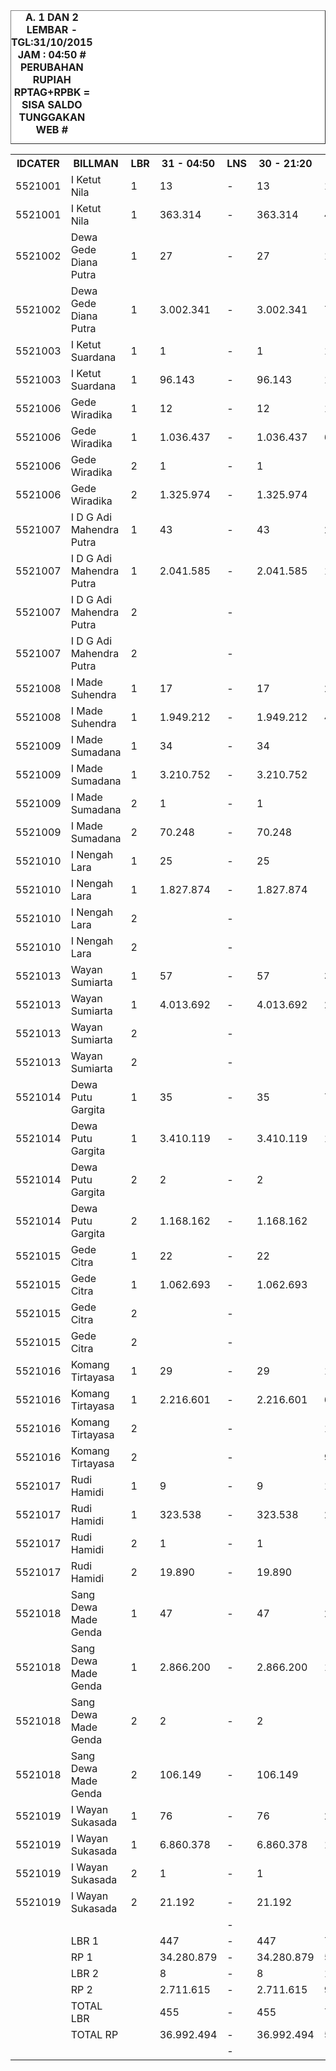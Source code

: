 
<HTML>
<HEAD>
<META HTTP-EQUIV="Content-Type" CONTENT="text/html;charset=windows-1252">
<TITLE>MONITOR LEMBAR BILLMAN OKTOBER 2015 - RAYON KLUNGKUNG</TITLE>

</HEAD>
<BODY>
<TABLE BORDER=1 BGCOLOR=#ffffff CELLSPACING=0><FONT FACE="Segoe UI" COLOR=#000000><CAPTION><B>A. 1 DAN 2 LEMBAR - TGL:31/10/2015 JAM : 04:50 # PERUBAHAN RUPIAH RPTAG+RPBK = SISA SALDO TUNGGAKAN WEB #
</B></CAPTION></FONT>
<table><tbody><tr><th> IDCATER </th><th> BILLMAN </th><th> LBR </th><th> 31 - 04:50 </th><th> LNS </th><th>30 - 21:20</th><th> LNS </th><th> 30 / 15.49 </th><th> LNS </th><th> 30 / 05.15 </th><th> LNS </th><th> 29 / 20.05 </th><th> LNS </th><th> 29 / 04.10 </th><th> LNS </th><th> 28 / 21.15 </th><th> LNS </th><th> 28 / 06.27 </th><th> LNS </th><th> 27 / 17.54 </th><th> LNS </th><th> 27 / 03.47 </th><th> LNS </th><th> 26 / 17.17 </th><th> LNS </th><th> 26 / 06.30 </th><th> LNS </th><th> 25 / 18.10 </th><th> LNS </th><th> 25 / 06.23 </th><th> 24 </th><th> 23 </th><th> 22 </th><th> </th><th> 20 </th><th> </th></tr><tr><td> 5521001 </td><td> I Ketut Nila </td><td> 1 </td><td> 13 </td><td> - </td><td>13</td><td> 12 </td><td>25</td><td> 11 </td><td>36</td><td> - </td><td> 36 </td><td> 1 </td><td> 37 </td><td> - </td><td> 37 </td><td> 2 </td><td> 39 </td><td> - </td><td> 39 </td><td> 2 </td><td> 41 </td><td> 1 </td><td> 42 </td><td> 2 </td><td> 44 </td><td> - </td><td> 44 </td><td> 16 </td><td> 60 </td><td> 60 </td><td> 62 </td><td> 65 </td><td> </td><td> 75 </td><td> </td></tr><tr><td> 5521001 </td><td> I Ketut Nila </td><td> 1 </td><td> 363.314 </td><td> - </td><td> 363.314 </td><td> 468.544 </td><td> 831.858 </td><td> 416.233 </td><td> 1.248.091 </td><td> - </td><td> 1.248.091 </td><td> 40.761 </td><td> 1.288.852 </td><td> - </td><td> 1.288.852 </td><td> 109.957 </td><td> 1.398.809 </td><td> </td><td> 1.281.809 </td><td> 607.842 </td><td> 1.889.651 </td><td> 50.331 </td><td> 1.939.982 </td><td> 97.141 </td><td> 2.037.123 </td><td> - </td><td> 2.037.123 </td><td> 813.856 </td><td> 2.850.979 </td><td> 2.850.979 </td><td> 2.988.667 </td><td> 3.804.819 </td><td> </td><td> 4.581.538 </td><td> </td></tr><tr><td> 5521002 </td><td> Dewa Gede Diana Putra </td><td> 1 </td><td> 27 </td><td> - </td><td>27</td><td> 13 </td><td>40</td><td> 32 </td><td>72</td><td> 1 </td><td> 73 </td><td> 35 </td><td> 108 </td><td> - </td><td> 108 </td><td> 2 </td><td> 110 </td><td> - </td><td> 110 </td><td> 8 </td><td> 118 </td><td> 1 </td><td> 119 </td><td> 13 </td><td> 132 </td><td> 36 </td><td> 168 </td><td> 2 </td><td> 170 </td><td> 170 </td><td> 172 </td><td> 202 </td><td> </td><td> 257 </td><td> </td></tr><tr><td> 5521002 </td><td> Dewa Gede Diana Putra </td><td> 1 </td><td> 3.002.341 </td><td> - </td><td> 3.002.341 </td><td> 776.768 </td><td> 3.779.109 </td><td> 1.169.543 </td><td> 4.948.652 </td><td> 5.073.933 </td><td> 10.022.585 </td><td> 10.320.230 </td><td> 20.342.815 </td><td> - </td><td> 20.342.815 </td><td> 80.443 </td><td> 20.423.258 </td><td> </td><td> 19.507.163 </td><td> 421.240 </td><td> 19.928.403 </td><td> 121.655 </td><td> 20.050.058 </td><td> 643.692 </td><td> 20.693.750 </td><td> 3.306.226 </td><td> 23.999.976 </td><td> 1.772.447 </td><td> 25.772.423 </td><td> 25.772.423 </td><td> 27.664.394 </td><td> 31.146.972 </td><td> </td><td> 34.038.033 </td><td> </td></tr><tr><td> 5521003 </td><td> I Ketut Suardana </td><td> 1 </td><td> 1 </td><td> - </td><td>1</td><td> 1 </td><td>2</td><td> 3 </td><td>5</td><td> 3 </td><td> 8 </td><td> 1 </td><td> 9 </td><td> - </td><td> 9 </td><td> 10 </td><td> 19 </td><td> 17 </td><td> 36 </td><td> - </td><td> 36 </td><td> - </td><td> 36 </td><td> 5 </td><td> 41 </td><td> - </td><td> 41 </td><td> 1 </td><td> 42 </td><td> 42 </td><td> 54 </td><td> 67 </td><td> </td><td> 90 </td><td> </td></tr><tr><td> 5521003 </td><td> I Ketut Suardana </td><td> 1 </td><td> 96.143 </td><td> - </td><td> 96.143 </td><td> 107.236 </td><td> 203.379 </td><td> 296.731 </td><td> 500.110 </td><td> 127.366 </td><td> 627.476 </td><td> 35.703 </td><td> 663.179 </td><td> - </td><td> 663.179 </td><td> 764.641 </td><td> 1.427.820 </td><td> </td><td> 2.618.272 </td><td> - </td><td> 2.618.272 </td><td> - </td><td> 2.618.272 </td><td> 179.213 </td><td> 2.797.485 </td><td> - </td><td> 2.797.485 </td><td> 23.991 </td><td> 2.821.476 </td><td> 2.821.476 </td><td> 3.510.139 </td><td> 4.265.513 </td><td> </td><td> 5.718.938 </td><td> </td></tr><tr><td> 5521006 </td><td> Gede Wiradika </td><td> 1 </td><td> 12 </td><td> - </td><td>12</td><td> 1 </td><td>13</td><td> 17 </td><td>30</td><td> - </td><td> 30 </td><td> 1 </td><td> 31 </td><td> - </td><td> 31 </td><td> 9 </td><td> 40 </td><td> 2 </td><td> 42 </td><td> 22 </td><td> 64 </td><td> 1 </td><td> 65 </td><td> 12 </td><td> 77 </td><td> 2 </td><td> 79 </td><td> - </td><td> 79 </td><td> 79 </td><td> 87 </td><td> 105 </td><td> </td><td> 171 </td><td> </td></tr><tr><td> 5521006 </td><td> Gede Wiradika </td><td> 1 </td><td> 1.036.437 </td><td> - </td><td> 1.036.437 </td><td> 68.918 </td><td> 1.105.355 </td><td> 1.133.503 </td><td> 2.238.858 </td><td> - </td><td> 2.238.858 </td><td> 56.053 </td><td> 2.294.911 </td><td> - </td><td> 2.294.911 </td><td> 703.481 </td><td> 2.998.392 </td><td> </td><td> 2.916.641 </td><td> 1.480.338 </td><td> 4.396.979 </td><td> 16.962 </td><td> 4.413.941 </td><td> 1.440.822 </td><td> 5.854.763 </td><td> 124.960 </td><td> 5.979.723 </td><td> - </td><td> 5.979.723 </td><td> 5.979.723 </td><td> 6.386.149 </td><td> 7.607.798 </td><td> </td><td> 47.702.742 </td><td> </td></tr><tr><td> 5521006 </td><td> Gede Wiradika </td><td> 2 </td><td> 1 </td><td> - </td><td>1</td><td> - </td><td>1</td><td> - </td><td>1</td><td> - </td><td> 1 </td><td> - </td><td> 1 </td><td> - </td><td> 1 </td><td> - </td><td> 1 </td><td> - </td><td> 1 </td><td> - </td><td> 1 </td><td> - </td><td> 1 </td><td> 1 </td><td> 2 </td><td> - </td><td> 2 </td><td> - </td><td> 2 </td><td> 2 </td><td> 2 </td><td> 2 </td><td> </td><td> 5 </td><td> </td></tr><tr><td> 5521006 </td><td> Gede Wiradika </td><td> 2 </td><td> 1.325.974 </td><td> - </td><td> 1.325.974 </td><td> - </td><td> 1.325.974 </td><td> - </td><td> 1.325.974 </td><td> - </td><td> 1.325.974 </td><td> - </td><td> 1.325.974 </td><td> - </td><td> 1.325.974 </td><td> - </td><td> 1.325.974 </td><td> </td><td> 1.100.974 </td><td> - </td><td> 1.100.974 </td><td> - </td><td> 1.100.974 </td><td> 65.407 </td><td> 1.166.381 </td><td> - </td><td> 1.166.381 </td><td> - </td><td> 1.166.381 </td><td> 1.166.381 </td><td> 1.166.381 </td><td> 1.166.381 </td><td> </td><td> 4.357.042 </td><td> </td></tr><tr><td> 5521007 </td><td> I D G Adi Mahendra Putra </td><td> 1 </td><td> 43 </td><td> - </td><td>43</td><td> 2 </td><td>45</td><td> 10 </td><td>55</td><td> - </td><td> 55 </td><td> 5 </td><td> 60 </td><td> - </td><td> 60 </td><td> 14 </td><td> 74 </td><td> - </td><td> 74 </td><td> 30 </td><td> 104 </td><td> - </td><td> 104 </td><td> 18 </td><td> 122 </td><td> - </td><td> 122 </td><td> 14 </td><td> 136 </td><td> 138 </td><td> 144 </td><td> 172 </td><td> </td><td> 267 </td><td> </td></tr><tr><td> 5521007 </td><td> I D G Adi Mahendra Putra </td><td> 1 </td><td> 2.041.585 </td><td> - </td><td> 2.041.585 </td><td> 153.829 </td><td> 2.195.414 </td><td> 589.139 </td><td> 2.784.553 </td><td> - </td><td> 2.784.553 </td><td> 823.907 </td><td> 3.608.460 </td><td> - </td><td> 3.608.460 </td><td> 673.551 </td><td> 4.282.011 </td><td> </td><td> 4.054.011 </td><td> 1.399.595 </td><td> 5.453.606 </td><td> - </td><td> 5.453.606 </td><td> 898.021 </td><td> 6.351.627 </td><td> - </td><td> 6.351.627 </td><td> 746.533 </td><td> 7.098.160 </td><td> 7.145.796 </td><td> 7.392.169 </td><td> 8.923.210 </td><td> </td><td> 13.370.876 </td><td> </td></tr><tr><td> 5521007 </td><td> I D G Adi Mahendra Putra </td><td> 2 </td><td> </td><td> - </td><td> </td><td> - </td><td> </td><td> - </td><td> </td><td> - </td><td> </td><td> 1 </td><td> 1 </td><td> - </td><td> 1 </td><td> 1 </td><td> 2 </td><td> - </td><td> 2 </td><td> - </td><td> 2 </td><td> - </td><td> 2 </td><td> - </td><td> 2 </td><td> - </td><td> 2 </td><td> - </td><td> 2 </td><td> 2 </td><td> 2 </td><td> 2 </td><td> </td><td> 2 </td><td> </td></tr><tr><td> 5521007 </td><td> I D G Adi Mahendra Putra </td><td> 2 </td><td> </td><td> - </td><td> </td><td> - </td><td> </td><td> - </td><td> </td><td> - </td><td> </td><td> 147.369 </td><td> 147.369 </td><td> - </td><td> 147.369 </td><td> 116.878 </td><td> 264.247 </td><td> </td><td> 246.247 </td><td> - </td><td> 246.247 </td><td> - </td><td> 246.247 </td><td> - </td><td> 246.247 </td><td> - </td><td> 246.247 </td><td> - </td><td> 246.247 </td><td> 246.247 </td><td> 246.247 </td><td> 246.247 </td><td> </td><td> 246.247 </td><td> </td></tr><tr><td> 5521008 </td><td> I Made Suhendra </td><td> 1 </td><td> 17 </td><td> - </td><td>17</td><td> 2 </td><td>19</td><td> 9 </td><td>28</td><td> - </td><td> 28 </td><td> 4 </td><td> 32 </td><td> - </td><td> 32 </td><td> 11 </td><td> 43 </td><td> - </td><td> 43 </td><td> 5 </td><td> 48 </td><td> - </td><td> 48 </td><td> 39 </td><td> 87 </td><td> - </td><td> 87 </td><td> - </td><td> 87 </td><td> 87 </td><td> 92 </td><td> 114 </td><td> </td><td> 168 </td><td> </td></tr><tr><td> 5521008 </td><td> I Made Suhendra </td><td> 1 </td><td> 1.949.212 </td><td> - </td><td> 1.949.212 </td><td> 402.688 </td><td> 2.351.900 </td><td> 1.202.931 </td><td> 3.554.831 </td><td> - </td><td> 3.554.831 </td><td> 259.458 </td><td> 3.814.289 </td><td> - </td><td> 3.814.289 </td><td> 1.137.185 </td><td> 4.951.474 </td><td> </td><td> 4.802.474 </td><td> 412.773 </td><td> 5.215.247 </td><td> - </td><td> 5.215.247 </td><td> 3.421.097 </td><td> 8.636.344 </td><td> - </td><td> 8.636.344 </td><td> - </td><td> 8.636.344 </td><td> 8.636.344 </td><td> 9.277.041 </td><td> 11.062.997 </td><td> </td><td> 17.765.008 </td><td> </td></tr><tr><td> 5521009 </td><td> I Made Sumadana </td><td> 1 </td><td> 34 </td><td> - </td><td>34</td><td> - </td><td>34</td><td> 23 </td><td>57</td><td> - </td><td> 57 </td><td> 3 </td><td> 60 </td><td> - </td><td> 60 </td><td> 9 </td><td> 69 </td><td> 1 </td><td> 70 </td><td> 77 </td><td> 147 </td><td> 2 </td><td> 149 </td><td> 14 </td><td> 163 </td><td> 2 </td><td> 165 </td><td> 3 </td><td> 168 </td><td> 175 </td><td> 185 </td><td> 214 </td><td> </td><td> 292 </td><td> </td></tr><tr><td> 5521009 </td><td> I Made Sumadana </td><td> 1 </td><td> 3.210.752 </td><td> - </td><td> 3.210.752 </td><td> - </td><td> 3.210.752 </td><td> 1.552.798 </td><td> 4.763.550 </td><td> - </td><td> 4.763.550 </td><td> 128.642 </td><td> 4.892.192 </td><td> - </td><td> 4.892.192 </td><td> 647.655 </td><td> 5.539.847 </td><td> </td><td> 5.440.151 </td><td> 5.547.563 </td><td> 10.987.714 </td><td> 193.227 </td><td> 11.180.941 </td><td> 1.276.563 </td><td> 12.457.504 </td><td> 80.367 </td><td> 12.537.871 </td><td> 167.124 </td><td> 12.704.995 </td><td> 13.072.215 </td><td> 13.748.112 </td><td> 16.900.200 </td><td> </td><td> 22.558.171 </td><td> </td></tr><tr><td> 5521009 </td><td> I Made Sumadana </td><td> 2 </td><td> 1 </td><td> - </td><td>1</td><td> - </td><td>1</td><td> - </td><td>1</td><td> - </td><td> 1 </td><td> - </td><td> 1 </td><td> - </td><td> 1 </td><td> 1 </td><td> 2 </td><td> - </td><td> 2 </td><td> - </td><td> 2 </td><td> - </td><td> 2 </td><td> - </td><td> 2 </td><td> - </td><td> 2 </td><td> - </td><td> 2 </td><td> 2 </td><td> 2 </td><td> 2 </td><td> </td><td> 2 </td><td> </td></tr><tr><td> 5521009 </td><td> I Made Sumadana </td><td> 2 </td><td> 70.248 </td><td> - </td><td> 70.248 </td><td> - </td><td> 70.248 </td><td> - </td><td> 70.248 </td><td> - </td><td> 70.248 </td><td> - </td><td> 70.248 </td><td> - </td><td> 70.248 </td><td> 23.051 </td><td> 93.299 </td><td> </td><td> 75.299 </td><td> - </td><td> 75.299 </td><td> - </td><td> 75.299 </td><td> - </td><td> 75.299 </td><td> - </td><td> 75.299 </td><td> - </td><td> 75.299 </td><td> 75.299 </td><td> 75.299 </td><td> 75.299 </td><td> </td><td> 75.299 </td><td> </td></tr><tr><td> 5521010 </td><td> I Nengah Lara </td><td> 1 </td><td> 25 </td><td> - </td><td>25</td><td> - </td><td>25</td><td> 33 </td><td>58</td><td> - </td><td> 58 </td><td> 2 </td><td> 60 </td><td> - </td><td> 60 </td><td> 8 </td><td> 68 </td><td> - </td><td> 68 </td><td> 2 </td><td> 70 </td><td> - </td><td> 70 </td><td> 7 </td><td> 77 </td><td> 1 </td><td> 78 </td><td> 2 </td><td> 80 </td><td> 81 </td><td> 88 </td><td> 117 </td><td> </td><td> 158 </td><td> </td></tr><tr><td> 5521010 </td><td> I Nengah Lara </td><td> 1 </td><td> 1.827.874 </td><td> - </td><td> 1.827.874 </td><td> - </td><td> 1.827.874 </td><td> 1.917.949 </td><td> 3.745.823 </td><td> - </td><td> 3.745.823 </td><td> 82.493 </td><td> 3.828.316 </td><td> - </td><td> 3.828.316 </td><td> 359.832 </td><td> 4.188.148 </td><td> </td><td> 3.958.148 </td><td> 90.657 </td><td> 4.048.805 </td><td> - </td><td> 4.048.805 </td><td> 385.776 </td><td> 4.434.581 </td><td> 49.242 </td><td> 4.483.823 </td><td> 55.556 </td><td> 4.539.379 </td><td> 4.570.993 </td><td> 4.976.543 </td><td> 7.028.890 </td><td> </td><td> 9.384.346 </td><td> </td></tr><tr><td> 5521010 </td><td> I Nengah Lara </td><td> 2 </td><td> </td><td> - </td><td> </td><td> - </td><td> </td><td> - </td><td> </td><td> - </td><td> </td><td> - </td><td> </td><td> - </td><td> </td><td> 1 </td><td> 1 </td><td> - </td><td> 1 </td><td> 1 </td><td> 2 </td><td> - </td><td> 2 </td><td> - </td><td> 2 </td><td> - </td><td> 2 </td><td> - </td><td> 2 </td><td> 2 </td><td> 2 </td><td> 2 </td><td> </td><td> 2 </td><td> </td></tr><tr><td> 5521010 </td><td> I Nengah Lara </td><td> 2 </td><td> </td><td> - </td><td> </td><td> - </td><td> </td><td> - </td><td> </td><td> - </td><td> </td><td> - </td><td> </td><td> - </td><td> </td><td> 211.076 </td><td> 211.076 </td><td> </td><td> 202.076 </td><td> 101.344 </td><td> 303.420 </td><td> - </td><td> 303.420 </td><td> - </td><td> 303.420 </td><td> - </td><td> 303.420 </td><td> - </td><td> 303.420 </td><td> 303.420 </td><td> 303.420 </td><td> 303.420 </td><td> </td><td> 303.420 </td><td> </td></tr><tr><td> 5521013 </td><td> Wayan Sumiarta </td><td> 1 </td><td> 57 </td><td> - </td><td>57</td><td> 3 </td><td>60</td><td> 14 </td><td>74</td><td> 1 </td><td> 75 </td><td> 25 </td><td> 100 </td><td> - </td><td> 100 </td><td> 28 </td><td> 128 </td><td> 1 </td><td> 129 </td><td> 43 </td><td> 172 </td><td> 4 </td><td> 176 </td><td> 52 </td><td> 228 </td><td> - </td><td> 228 </td><td> 4 </td><td> 232 </td><td> 232 </td><td> 246 </td><td> 292 </td><td> </td><td> 389 </td><td> </td></tr><tr><td> 5521013 </td><td> Wayan Sumiarta </td><td> 1 </td><td> 4.013.692 </td><td> - </td><td> 4.013.692 </td><td> 219.546 </td><td> 4.233.238 </td><td> 994.450 </td><td> 5.227.688 </td><td> 112.137 </td><td> 5.339.825 </td><td> 1.556.004 </td><td> 6.895.829 </td><td> - </td><td> 6.895.829 </td><td> 2.017.386 </td><td> 8.913.215 </td><td> </td><td> 8.492.513 </td><td> 5.372.763 </td><td> 13.865.276 </td><td> 254.552 </td><td> 14.119.828 </td><td> 2.766.217 </td><td> 16.886.045 </td><td> - </td><td> 16.886.045 </td><td> 222.857 </td><td> 17.108.902 </td><td> 17.108.902 </td><td> 17.871.793 </td><td> 21.316.418 </td><td> </td><td> 27.616.550 </td><td> </td></tr><tr><td> 5521013 </td><td> Wayan Sumiarta </td><td> 2 </td><td> </td><td> - </td><td> </td><td> - </td><td> </td><td> - </td><td> </td><td> - </td><td> </td><td> - </td><td> </td><td> - </td><td> </td><td> - </td><td> </td><td> - </td><td> </td><td> - </td><td> </td><td> - </td><td> </td><td> - </td><td> </td><td> - </td><td> </td><td> - </td><td> </td><td> </td><td> </td><td> </td><td> </td><td> 2 </td><td> </td></tr><tr><td> 5521013 </td><td> Wayan Sumiarta </td><td> 2 </td><td> </td><td> - </td><td> </td><td> - </td><td> </td><td> - </td><td> </td><td> - </td><td> </td><td> - </td><td> </td><td> - </td><td> </td><td> - </td><td> </td><td> </td><td> </td><td> - </td><td> </td><td> - </td><td> </td><td> - </td><td> </td><td> - </td><td> </td><td> - </td><td> </td><td> </td><td> </td><td> </td><td> </td><td> 99.858 </td><td> </td></tr><tr><td> 5521014 </td><td> Dewa Putu Gargita </td><td> 1 </td><td> 35 </td><td> - </td><td>35</td><td> 7 </td><td>42</td><td> 4 </td><td>46</td><td> - </td><td> 46 </td><td> 13 </td><td> 59 </td><td> - </td><td> 59 </td><td> 18 </td><td> 77 </td><td> - </td><td> 77 </td><td> 16 </td><td> 93 </td><td> - </td><td> 93 </td><td> 15 </td><td> 108 </td><td> 1 </td><td> 109 </td><td> 1 </td><td> 110 </td><td> 118 </td><td> 120 </td><td> 150 </td><td> </td><td> 220 </td><td> </td></tr><tr><td> 5521014 </td><td> Dewa Putu Gargita </td><td> 1 </td><td> 3.410.119 </td><td> - </td><td> 3.410.119 </td><td> 1.022.783 </td><td> 4.432.902 </td><td> 458.937 </td><td> 4.891.839 </td><td> - </td><td> 4.891.839 </td><td> 1.873.330 </td><td> 6.765.169 </td><td> - </td><td> 6.765.169 </td><td> 1.696.578 </td><td> 8.461.747 </td><td> </td><td> 8.198.747 </td><td> 1.782.152 </td><td> 9.980.899 </td><td> - </td><td> 9.980.899 </td><td> 882.034 </td><td> 10.862.933 </td><td> 109.137 </td><td> 10.972.070 </td><td> 61.221 </td><td> 11.033.291 </td><td> 11.601.958 </td><td> 11.699.644 </td><td> 14.814.629 </td><td> </td><td> 23.552.548 </td><td> </td></tr><tr><td> 5521014 </td><td> Dewa Putu Gargita </td><td> 2 </td><td> 2 </td><td> - </td><td>2</td><td> - </td><td>2</td><td> - </td><td>2</td><td> - </td><td> 2 </td><td> - </td><td> 2 </td><td> - </td><td> 2 </td><td> - </td><td> 2 </td><td> - </td><td> 2 </td><td> - </td><td> 2 </td><td> - </td><td> 2 </td><td> - </td><td> 2 </td><td> - </td><td> 2 </td><td> - </td><td> 2 </td><td> 2 </td><td> 2 </td><td> 2 </td><td> </td><td> 4 </td><td> </td></tr><tr><td> 5521014 </td><td> Dewa Putu Gargita </td><td> 2 </td><td> 1.168.162 </td><td> - </td><td> 1.168.162 </td><td> - </td><td> 1.168.162 </td><td> - </td><td> 1.168.162 </td><td> - </td><td> 1.168.162 </td><td> - </td><td> 1.168.162 </td><td> - </td><td> 1.168.162 </td><td> - </td><td> 1.168.162 </td><td> </td><td> 1.144.162 </td><td> - </td><td> 1.144.162 </td><td> - </td><td> 1.144.162 </td><td> - </td><td> 1.144.162 </td><td> - </td><td> 1.144.162 </td><td> - </td><td> 1.144.162 </td><td> 1.144.162 </td><td> 1.144.162 </td><td> 1.144.162 </td><td> </td><td> 1.809.047 </td><td> </td></tr><tr><td> 5521015 </td><td> Gede Citra </td><td> 1 </td><td> 22 </td><td> - </td><td>22</td><td> - </td><td>22</td><td> 27 </td><td>49</td><td> - </td><td> 49 </td><td> 3 </td><td> 52 </td><td> - </td><td> 52 </td><td> 6 </td><td> 58 </td><td> - </td><td> 58 </td><td> 28 </td><td> 86 </td><td> 1 </td><td> 87 </td><td> 20 </td><td> 107 </td><td> 1 </td><td> 108 </td><td> 1 </td><td> 109 </td><td> 109 </td><td> 113 </td><td> 129 </td><td> </td><td> 192 </td><td> </td></tr><tr><td> 5521015 </td><td> Gede Citra </td><td> 1 </td><td> 1.062.693 </td><td> - </td><td> 1.062.693 </td><td> - </td><td> 1.062.693 </td><td> 1.677.713 </td><td> 2.740.406 </td><td> - </td><td> 2.740.406 </td><td> 159.514 </td><td> 2.899.920 </td><td> - </td><td> 2.899.920 </td><td> 1.421.863 </td><td> 4.321.783 </td><td> </td><td> 4.127.783 </td><td> 1.712.777 </td><td> 5.840.560 </td><td> 16.566 </td><td> 5.857.126 </td><td> 2.340.526 </td><td> 8.197.652 </td><td> 19.338 </td><td> 8.216.990 </td><td> 42.504 </td><td> 8.259.494 </td><td> 8.259.494 </td><td> 8.537.553 </td><td> 9.440.225 </td><td> </td><td> 17.146.297 </td><td> </td></tr><tr><td> 5521015 </td><td> Gede Citra </td><td> 2 </td><td> </td><td> - </td><td> </td><td> - </td><td> </td><td> - </td><td> </td><td> - </td><td> </td><td> 1 </td><td> 1 </td><td> - </td><td> 1 </td><td> - </td><td> 1 </td><td> - </td><td> 1 </td><td> - </td><td> 1 </td><td> - </td><td> 1 </td><td> 1 </td><td> 2 </td><td> - </td><td> 2 </td><td> - </td><td> 2 </td><td> 2 </td><td> 2 </td><td> 2 </td><td> </td><td> 3 </td><td> </td></tr><tr><td> 5521015 </td><td> Gede Citra </td><td> 2 </td><td> </td><td> - </td><td> </td><td> - </td><td> </td><td> - </td><td> </td><td> - </td><td> </td><td> 50.718 </td><td> 50.718 </td><td> - </td><td> 50.718 </td><td> - </td><td> 50.718 </td><td> </td><td> 41.718 </td><td> - </td><td> 41.718 </td><td> - </td><td> 41.718 </td><td> 243.320 </td><td> 285.038 </td><td> - </td><td> 285.038 </td><td> - </td><td> 285.038 </td><td> 285.038 </td><td> 285.038 </td><td> 285.038 </td><td> </td><td> 371.278 </td><td> </td></tr><tr><td> 5521016 </td><td> Komang Tirtayasa </td><td> 1 </td><td> 29 </td><td> - </td><td>29</td><td> 10 </td><td>39</td><td> 43 </td><td>82</td><td> - </td><td> 82 </td><td> 6 </td><td> 88 </td><td> - </td><td> 88 </td><td> 44 </td><td> 132 </td><td> - </td><td> 132 </td><td> 4 </td><td> 136 </td><td> 1 </td><td> 137 </td><td> 35 </td><td> 172 </td><td> - </td><td> 172 </td><td> 2 </td><td> 174 </td><td> 175 </td><td> 192 </td><td> 229 </td><td> </td><td> 350 </td><td> </td></tr><tr><td> 5521016 </td><td> Komang Tirtayasa </td><td> 1 </td><td> 2.216.601 </td><td> - </td><td> 2.216.601 </td><td> 692.785 </td><td> 2.909.386 </td><td> 3.035.141 </td><td> 5.944.527 </td><td> - </td><td> 5.944.527 </td><td> 916.097 </td><td> 6.860.624 </td><td> - </td><td> 6.860.624 </td><td> 3.584.244 </td><td> 10.444.868 </td><td> </td><td> 10.005.868 </td><td> 276.834 </td><td> 10.282.702 </td><td> 27.803 </td><td> 10.310.505 </td><td> 2.229.413 </td><td> 12.539.918 </td><td> - </td><td> 12.539.918 </td><td> 97.191 </td><td> 12.637.109 </td><td> 12.676.665 </td><td> 13.807.817 </td><td> 16.261.604 </td><td> </td><td> 24.075.078 </td><td> </td></tr><tr><td> 5521016 </td><td> Komang Tirtayasa </td><td> 2 </td><td> </td><td> - </td><td> </td><td> 1 </td><td>1</td><td> - </td><td>1</td><td> - </td><td> 1 </td><td> 3 </td><td> 4 </td><td> - </td><td> 4 </td><td> - </td><td> 4 </td><td> - </td><td> 4 </td><td> - </td><td> 4 </td><td> - </td><td> 4 </td><td> - </td><td> 4 </td><td> - </td><td> 4 </td><td> - </td><td> 4 </td><td> 4 </td><td> 4 </td><td> 4 </td><td> </td><td> 5 </td><td> </td></tr><tr><td> 5521016 </td><td> Komang Tirtayasa </td><td> 2 </td><td> </td><td> - </td><td> </td><td> 91.539 </td><td> 91.539 </td><td> - </td><td> 91.539 </td><td> - </td><td> 91.539 </td><td> 187.576 </td><td> 279.115 </td><td> - </td><td> 279.115 </td><td> - </td><td> 279.115 </td><td> </td><td> 243.115 </td><td> - </td><td> 243.115 </td><td> - </td><td> 243.115 </td><td> - </td><td> 243.115 </td><td> - </td><td> 243.115 </td><td> - </td><td> 243.115 </td><td> 243.115 </td><td> 243.115 </td><td> 243.115 </td><td> </td><td> 253.691 </td><td> </td></tr><tr><td> 5521017 </td><td> Rudi Hamidi </td><td> 1 </td><td> 9 </td><td> - </td><td>9</td><td> 1 </td><td>10</td><td> 2 </td><td>12</td><td> - </td><td> 12 </td><td> 7 </td><td> 19 </td><td> - </td><td> 19 </td><td> 4 </td><td> 23 </td><td> - </td><td> 23 </td><td> 8 </td><td> 31 </td><td> - </td><td> 31 </td><td> 13 </td><td> 44 </td><td> - </td><td> 44 </td><td> 1 </td><td> 45 </td><td> 46 </td><td> 61 </td><td> 88 </td><td> </td><td> 160 </td><td> </td></tr><tr><td> 5521017 </td><td> Rudi Hamidi </td><td> 1 </td><td> 323.538 </td><td> - </td><td> 323.538 </td><td> 22.800 </td><td> 346.338 </td><td> 63.536 </td><td> 409.874 </td><td> - </td><td> 409.874 </td><td> 526.178 </td><td> 936.052 </td><td> - </td><td> 936.052 </td><td> 244.022 </td><td> 1.180.074 </td><td> </td><td> 1.105.074 </td><td> 637.866 </td><td> 1.742.940 </td><td> - </td><td> 1.742.940 </td><td> 1.152.743 </td><td> 2.895.683 </td><td> - </td><td> 2.895.683 </td><td> 69.388 </td><td> 2.965.071 </td><td> 3.024.114 </td><td> 3.897.379 </td><td> 6.412.762 </td><td> </td><td> 10.447.662 </td><td> </td></tr><tr><td> 5521017 </td><td> Rudi Hamidi </td><td> 2 </td><td> 1 </td><td> - </td><td>1</td><td> - </td><td>1</td><td> 1 </td><td>2</td><td> - </td><td> 2 </td><td> - </td><td> 2 </td><td> - </td><td> 2 </td><td> - </td><td> 2 </td><td> - </td><td> 2 </td><td> 1 </td><td> 3 </td><td> - </td><td> 3 </td><td> - </td><td> 3 </td><td> - </td><td> 3 </td><td> - </td><td> 3 </td><td> 3 </td><td> 3 </td><td> 3 </td><td> </td><td> 6 </td><td> </td></tr><tr><td> 5521017 </td><td> Rudi Hamidi </td><td> 2 </td><td> 19.890 </td><td> - </td><td> 19.890 </td><td> - </td><td> 19.890 </td><td> 88.112 </td><td> 108.002 </td><td> - </td><td> 108.002 </td><td> - </td><td> 108.002 </td><td> - </td><td> 108.002 </td><td> - </td><td> 108.002 </td><td> </td><td> 90.002 </td><td> 17.211 </td><td> 107.213 </td><td> - </td><td> 107.213 </td><td> - </td><td> 107.213 </td><td> - </td><td> 107.213 </td><td> - </td><td> 107.213 </td><td> 107.213 </td><td> 107.213 </td><td> 107.213 </td><td> </td><td> 592.166 </td><td> </td></tr><tr><td> 5521018 </td><td> Sang Dewa Made Genda </td><td> 1 </td><td> 47 </td><td> - </td><td>47</td><td> 24 </td><td>71</td><td> 12 </td><td>83</td><td> - </td><td> 83 </td><td> 1 </td><td> 84 </td><td> - </td><td> 84 </td><td> 59 </td><td> 143 </td><td> - </td><td> 143 </td><td> 20 </td><td> 163 </td><td> - </td><td> 163 </td><td> 11 </td><td> 174 </td><td> 3 </td><td> 177 </td><td> 3 </td><td> 180 </td><td> 182 </td><td> 211 </td><td> 252 </td><td> </td><td> 356 </td><td> </td></tr><tr><td> 5521018 </td><td> Sang Dewa Made Genda </td><td> 1 </td><td> 2.866.200 </td><td> - </td><td> 2.866.200 </td><td> 1.249.343 </td><td> 4.115.543 </td><td> 1.431.686 </td><td> 5.547.229 </td><td> - </td><td> 5.547.229 </td><td> 109.414 </td><td> 5.656.643 </td><td> - </td><td> 5.656.643 </td><td> 2.470.715 </td><td> 8.127.358 </td><td> </td><td> 7.668.358 </td><td> 948.688 </td><td> 8.617.046 </td><td> - </td><td> 8.617.046 </td><td> 555.807 </td><td> 9.172.853 </td><td> 188.219 </td><td> 9.361.072 </td><td> 314.106 </td><td> 9.675.178 </td><td> 9.877.248 </td><td> 11.096.060 </td><td> 13.300.375 </td><td> </td><td> 18.780.829 </td><td> </td></tr><tr><td> 5521018 </td><td> Sang Dewa Made Genda </td><td> 2 </td><td> 2 </td><td> - </td><td>2</td><td> - </td><td>2</td><td> - </td><td>2</td><td> - </td><td> 2 </td><td> 2 </td><td> 4 </td><td> - </td><td> 4 </td><td> 1 </td><td> 5 </td><td> - </td><td> 5 </td><td> 1 </td><td> 6 </td><td> - </td><td> 6 </td><td> - </td><td> 6 </td><td> - </td><td> 6 </td><td> - </td><td> 6 </td><td> 6 </td><td> 6 </td><td> 8 </td><td> </td><td> 14 </td><td> </td></tr><tr><td> 5521018 </td><td> Sang Dewa Made Genda </td><td> 2 </td><td> 106.149 </td><td> - </td><td> 106.149 </td><td> - </td><td> 106.149 </td><td> - </td><td> 106.149 </td><td> - </td><td> 106.149 </td><td> 189.573 </td><td> 295.722 </td><td> - </td><td> 295.722 </td><td> 43.320 </td><td> 339.042 </td><td> </td><td> 294.042 </td><td> 19.070 </td><td> 313.112 </td><td> - </td><td> 313.112 </td><td> - </td><td> 313.112 </td><td> - </td><td> 313.112 </td><td> - </td><td> 313.112 </td><td> 313.112 </td><td> 313.112 </td><td> 423.382 </td><td> </td><td> 1.169.149 </td><td> </td></tr><tr><td> 5521019 </td><td> I Wayan Sukasada </td><td> 1 </td><td> 76 </td><td> - </td><td>76</td><td> 2 </td><td>78</td><td> 8 </td><td>86</td><td> - </td><td> 86 </td><td> 1 </td><td> 87 </td><td> - </td><td> 87 </td><td> 4 </td><td> 91 </td><td> - </td><td> 91 </td><td> 10 </td><td> 101 </td><td> 2 </td><td> 103 </td><td> 21 </td><td> 124 </td><td> - </td><td> 124 </td><td> 1 </td><td> 125 </td><td> 126 </td><td> 128 </td><td> 264 </td><td> </td><td> 329 </td><td> </td></tr><tr><td> 5521019 </td><td> I Wayan Sukasada </td><td> 1 </td><td> 6.860.378 </td><td> - </td><td> 6.860.378 </td><td> 149.391 </td><td> 7.009.769 </td><td> 878.189 </td><td> 7.887.958 </td><td> - </td><td> 7.887.958 </td><td> 238.490 </td><td> 8.126.448 </td><td> - </td><td> 8.126.448 </td><td> 315.975 </td><td> 8.442.423 </td><td> </td><td> 8.138.423 </td><td> 573.853 </td><td> 8.712.276 </td><td> 308.859 </td><td> 9.021.135 </td><td> 2.542.538 </td><td> 11.563.673 </td><td> - </td><td> 11.563.673 </td><td> 105.870 </td><td> 11.669.543 </td><td> 11.689.673 </td><td> 11.802.060 </td><td> 20.452.808 </td><td> </td><td> 25.012.467 </td><td> </td></tr><tr><td> 5521019 </td><td> I Wayan Sukasada </td><td> 2 </td><td> 1 </td><td> - </td><td>1</td><td> - </td><td>1</td><td> - </td><td>1</td><td> - </td><td> 1 </td><td> - </td><td> 1 </td><td> - </td><td> 1 </td><td> - </td><td> 1 </td><td> - </td><td> 1 </td><td> - </td><td> 1 </td><td> - </td><td> 1 </td><td> 3 </td><td> 4 </td><td> - </td><td> 4 </td><td> - </td><td> 4 </td><td> 4 </td><td> 5 </td><td> 6 </td><td> </td><td> 9 </td><td> </td></tr><tr><td> 5521019 </td><td> I Wayan Sukasada </td><td> 2 </td><td> 21.192 </td><td> - </td><td> 21.192 </td><td> - </td><td> 21.192 </td><td> - </td><td> 21.192 </td><td> - </td><td> 21.192 </td><td> - </td><td> 21.192 </td><td> - </td><td> 21.192 </td><td> - </td><td> 21.192 </td><td> </td><td> 12.192 </td><td> - </td><td> 12.192 </td><td> - </td><td> 12.192 </td><td> 348.497 </td><td> 360.689 </td><td> - </td><td> 360.689 </td><td> - </td><td> 360.689 </td><td> 360.689 </td><td> 373.809 </td><td> 417.881 </td><td> </td><td> 1.100.467 </td><td> </td></tr><tr><td> </td><td> </td><td> </td><td> </td><td> - </td><td> </td><td> - </td><td> </td><td> - </td><td> </td><td> - </td><td> </td><td> - </td><td> </td><td> - </td><td> </td><td> - </td><td> </td><td> </td><td> </td><td> - </td><td> </td><td> - </td><td> </td><td> - </td><td> </td><td> - </td><td> </td><td> - </td><td> </td><td> </td><td> </td><td> </td><td> </td><td> </td><td> </td></tr><tr><td> </td><td> LBR 1 </td><td> </td><td> 447 </td><td> - </td><td> 447 </td><td> 78 </td><td> 525 </td><td> 248 </td><td> 773 </td><td> 5 </td><td> 778 </td><td> 108 </td><td> 886 </td><td> - </td><td> 886 </td><td> 228 </td><td> 1.114 </td><td> 21 </td><td> 1.135 </td><td> 275 </td><td> 1.410 </td><td> 13 </td><td> 1.423 </td><td> 277 </td><td> 1.700 </td><td> 46 </td><td> 1.746 </td><td> 51 </td><td> 1.797 </td><td> 1.820 </td><td> 1.955 </td><td> 2.460 </td><td> </td><td> 3.474 </td><td> </td></tr><tr><td> </td><td> RP 1 </td><td> </td><td> 34.280.879 </td><td> - </td><td> 34.280.879 </td><td> 5.334.631 </td><td> 39.615.510 </td><td> 16.818.479 </td><td> 56.433.989 </td><td> 5.313.436 </td><td> 61.747.425 </td><td> 17.126.274 </td><td> 78.873.699 </td><td> - </td><td> 78.873.699 </td><td> 16.227.528 </td><td> 95.101.227 </td><td> </td><td> 92.315.435 </td><td> 21.264.941 </td><td> 113.580.376 </td><td> 989.955 </td><td> 114.570.331 </td><td> 20.811.603 </td><td> 135.381.934 </td><td> 3.877.489 </td><td> 139.259.423 </td><td> 4.492.644 </td><td> 143.752.067 </td><td> 145.088.003 </td><td> 154.655.520 </td><td> 192.739.220 </td><td> </td><td> 301.751.083 </td><td> </td></tr><tr><td> </td><td> LBR 2 </td><td> </td><td> 8 </td><td> - </td><td> 8 </td><td> 1 </td><td> 9 </td><td> 1 </td><td> 10 </td><td> - </td><td> 10 </td><td> 7 </td><td> 17 </td><td> - </td><td> 17 </td><td> 4 </td><td> 21 </td><td> - </td><td> 21 </td><td> 3 </td><td> 24 </td><td> - </td><td> 24 </td><td> 5 </td><td> 29 </td><td> - </td><td> 29 </td><td> - </td><td> 29 </td><td> 29 </td><td> 30 </td><td> 33 </td><td> </td><td> 54 </td><td> </td></tr><tr><td> </td><td> RP 2 </td><td> </td><td> 2.711.615 </td><td> - </td><td> 2.711.615 </td><td> 91.539 </td><td> 2.803.154 </td><td> 88.112 </td><td> 2.891.266 </td><td> - </td><td> 2.891.266 </td><td> 575.236 </td><td> 3.466.502 </td><td> - </td><td> 3.466.502 </td><td> 394.325 </td><td> 3.860.827 </td><td> </td><td> 3.449.827 </td><td> 137.625 </td><td> 3.587.452 </td><td> - </td><td> 3.587.452 </td><td> 657.224 </td><td> 4.244.676 </td><td> - </td><td> 4.244.676 </td><td> - </td><td> 4.244.676 </td><td> 4.244.676 </td><td> 4.257.796 </td><td> 4.412.138 </td><td> </td><td> 10.377.664 </td><td> </td></tr><tr><td> </td><td> TOTAL LBR </td><td> </td><td> 455 </td><td> - </td><td> 455 </td><td> 79 </td><td> 534 </td><td> 249 </td><td> 783 </td><td> 5 </td><td> 788 </td><td> 115 </td><td> 903 </td><td> - </td><td> 903 </td><td> 232 </td><td> 1.135 </td><td> 21 </td><td> 1.156 </td><td> 278 </td><td> 1.434 </td><td> 13 </td><td> 1.447 </td><td> 282 </td><td> 1.729 </td><td> 46 </td><td> 1.775 </td><td> 51 </td><td> 1.826 </td><td> 1.849 </td><td> 1.985 </td><td> 2.493 </td><td> </td><td> 3.528 </td><td> </td></tr><tr><td> </td><td> TOTAL RP </td><td> </td><td> 36.992.494 </td><td> - </td><td> 36.992.494 </td><td> 5.426.170 </td><td> 42.418.664 </td><td> 16.906.591 </td><td> 59.325.255 </td><td> 5.313.436 </td><td> 64.638.691 </td><td> 17.701.510 </td><td> 82.340.201 </td><td> - </td><td> 82.340.201 </td><td> 16.621.853 </td><td> 98.962.054 </td><td> </td><td> 95.765.262 </td><td> 21.402.566 </td><td> 117.167.828 </td><td> 989.955 </td><td> 118.157.783 </td><td> 21.468.827 </td><td> 139.626.610 </td><td> 3.877.489 </td><td> 143.504.099 </td><td> 4.492.644 </td><td> 147.996.743 </td><td> 149.332.679 </td><td> 158.913.316 </td><td> 197.151.358 </td><td> </td><td> 312.128.747 </td><td> </td></tr><tr><td> </td><td> </td><td> </td><td> </td><td> - </td><td> </td><td> - </td><td> </td><td> - </td><td> </td><td> - </td><td> </td><td> - </td><td> </td><td> - </td><td> </td><td> - </td><td> </td><td> - </td><td> </td><td> - </td><td> </td><td> - </td><td> </td><td> - </td><td> </td><td> - </td><td> </td><td> - </td><td> </td><td> </td><td> </td><td> </td><td> </td><td> </td><td> </td></tr></tbody></table>
</TBODY>
<TFOOT></TFOOT>
</TABLE>
</BODY>
</HTML> 
